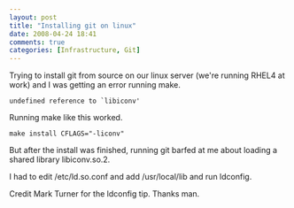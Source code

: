 ```yaml
---
layout: post
title: "Installing git on linux"
date: 2008-04-24 18:41
comments: true
categories: [Infrastructure, Git]
---
```


Trying to install git from source on our linux server (we're running RHEL4 at work) and I was getting an error running make.

    undefined reference to `libiconv'

Running make like this worked.

    make install CFLAGS="-liconv"

But after the install was finished, running git barfed at me about loading a shared library libiconv.so.2.

I had to edit /etc/ld.so.conf and add /usr/local/lib and run ldconfig.

Credit Mark Turner for the ldconfig tip.  Thanks man.